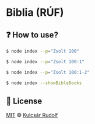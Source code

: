 # Biblia (RÚF)

## ❓ How to use?

```bash
$ node index --p="Zsolt 100"
```

```bash
$ node index --p="Zsolt 100:1"
```

```bash
$ node index --p="Zsolt 100:1-2"
```

```bash
$ node index --showBibleBooks
```

## 📜 License

[MIT][license] © [Kulcsár Rudolf][website]

[license]: /LICENSE
[website]: https://kulcsarrudolf.com/
